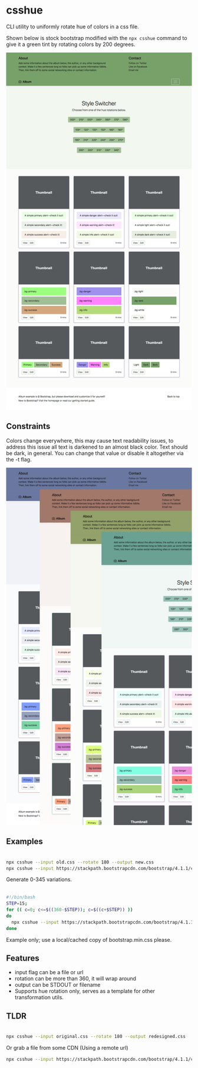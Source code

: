 # csshue
CLI utility to uniformly rotate hue of colors in a css file.

Shown below is stock bootstrap modified with the ```npx csshue``` command to give it a green tint by rotating colors by 200 degrees.

![](greenshot.png)

## Constraints

Colors change everywhere, this may cause text readability issues, to address
this issue all text is darkened to an almost black color. Text should be dark,
in general. You can change that value or disable it altogether via the -t flag.

![](screenshot.png)

## Examples

```bash

npx csshue --input old.css --rotate 180 --output new.css
npx csshue --input https://stackpath.bootstrapcdn.com/bootstrap/4.1.1/css/bootstrap.min.css --rotate 140 --output pukestrap.min.css

```
Generate 0-345 variations.

```bash

#!/bin/bash
STEP=15;
for (( c=0; c<=$((360-$STEP)); c=$((c+$STEP)) ))
do
  npx csshue --input https://stackpath.bootstrapcdn.com/bootstrap/4.1.1/css/bootstrap.min.css --rotate $c --output pukestrap.`printf "%03.0f" $c`.min.css
done

```

Example only; use a local/cached copy of bootstrap.min.css please.

## Features

- input flag can be a file or url
- rotation can be more than 360, it will wrap around
- output can be STDOUT or filename
- Supports hue rotation only, serves as a template for other transformation utils.

## TLDR

```bash

npx csshue --input original.css --rotate 180 --output redesigned.css
```
Or grab a file from some CDN (Using a remote url)

```bash
npx csshue --input https://stackpath.bootstrapcdn.com/bootstrap/4.1.1/css/bootstrap.min.css --rotate 140 --output pukestrap.min.css

```
